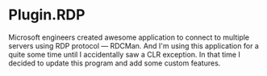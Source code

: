 # Plugin.RDP
Microsoft engineers created awesome application to connect to multiple servers using RDP protocol — RDCMan. And I'm using this application for a quite some time until I accidentally saw a CLR exception. In that time I decided to update this program and add some custom features.